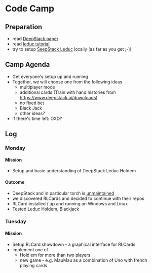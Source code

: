 # Code Camp
## Preparation
- read [DeepStack paper](https://spencer-murray-zfht.squarespace.com/s/DeepStack.pdf)
- read [leduc tutorial](https://github.com/lifrordi/DeepStack-Leduc/blob/master/doc/manual/tutorial.md)
- try to setup [SeepStack Leduc](https://github.com/lifrordi/DeepStack-Leduc) locally (as far as you get ;-))

## Camp Agenda
- Get everyone's setup up and running
- Together, we will choose one from the following ideas
  - multiplayer mode
  - additional cards (Train with hand histories from https://www.deepstack.ai/downloads)
  - no fixed bet
  - Black Jack
  - other ideas?
- if there's time left: OXD?

## Log
### Monday
#### Mission
- Setup and basic understanding of DeepStack Leduc Holdem
#### Outcome
- DeepStack and in particular torch is [unmaintained](./01-dead-end-1-poker.md)
- we discovered RLCards and decided to continue with their repos
- RLCard installed / up and running on Windows and Linux
- Tested Leduc Holdem, Blackjack

### Tuesday
#### Mission
- Setup RLCard showdown - a graphical interface for RLCards
- Implement one of
  - Hold'em for more than two players
  - new game - e.g. MauMau as a combination of Uno with french playing cards
